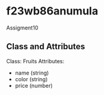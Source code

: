 # f23wb86anumula
Assigment10

## Class and Attributes

Class: Fruits
Attributes:
- name (string)
- color (string)
- price (number)
